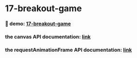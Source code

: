 # 17-breakout-game

### :eyes: demo: [17-breakout-game](http://47.98.249.108:3001/17-breakout-game/index.html)

### the canvas API documentation: [link](https://developer.mozilla.org/zh-CN/docs/Web/API/Canvas_API)

### the requestAnimationFrame API documentation: [link](https://developer.mozilla.org/zh-CN/docs/Web/API/Window/requestAnimationFrame)
